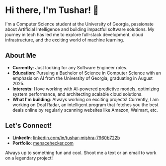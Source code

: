 # Hi there, I'm Tushar! 👋

I'm a Computer Science student at the University of Georgia, passionate about Artificial Intelligence and building impactful software solutions. My journey in tech has led me to explore full-stack development, cloud infrastructure, and the exciting world of machine learning.

## About Me

* **Currently**: Just looking for any Software Engineer roles.
* **Education**: Pursuing a Bachelor of Science in Computer Science with an emphasis on AI from the University of Georgia, graduating in August 2025.
* **Interests**: I love working with AI-powered predictive models, optimizing system performance, and architecting scalable cloud solutions.
* **What I'm building**: Always working on exciting projects! Currently, I am working on Deal Radar, an intelligent program that fetches you the best deals online by regularly scanning websites like Amazon, Walmart, etc. 

## Let's Connect!

* **LinkedIn**: [linkedin.com/in/tushar-mishra-7960b722b](https://www.linkedin.com/in/tushar-mishra-7960b722b)
* **Portfolio**: [menacehecker.com](https://www.menacehecker.com)

Always up to something fun and cool. Shoot me a text or an email to work on a legendary project! 
